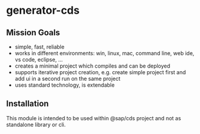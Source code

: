 # generator-cds

## Mission Goals
 * simple, fast, reliable
 * works in different environments: win, linux, mac, command line, web ide, vs code, eclipse, ...
 * creates a minimal project which compiles and can be deployed
 * supports iterative project creation, e.g. create simple project first and add ui in a second run on the same project
 * uses standard technology, is extendable

## Installation
This module is intended to be used within @sap/cds project and not as standalone library or cli.
